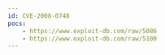 ```yaml
---
id: CVE-2008-0748
pocs:
    - https://www.exploit-db.com/raw/5086
    - https://www.exploit-db.com/raw/5100
---
```

